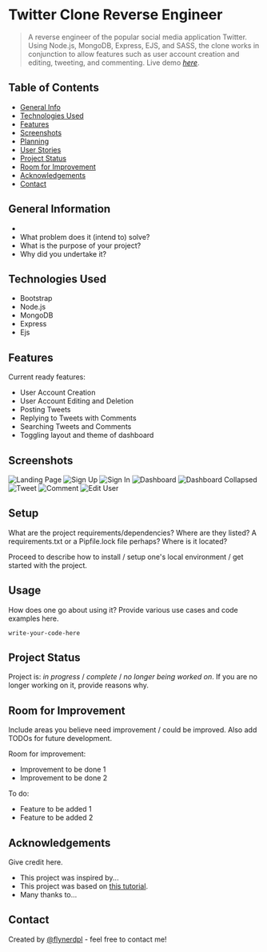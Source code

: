 # Twitter Clone Reverse Engineer
> A reverse engineer of the popular social media application Twitter. Using Node.js, MongoDB, Express, EJS, and SASS, the clone works in conjunction to allow features such as user account creation and editing, tweeting, and commenting.
> Live demo [_here_](https://www.example.com). <!-- If you have the project hosted somewhere, include the link here. -->

## Table of Contents
* [General Info](#general-information)
* [Technologies Used](#technologies-used)
* [Features](#features)
* [Screenshots](#screenshots)
* [Planning](#planning)
* [User Stories](#user-stories)
* [Project Status](#project-status)
* [Room for Improvement](#room-for-improvement)
* [Acknowledgements](#acknowledgements)
* [Contact](#contact)


## General Information
- 
- What problem does it (intend to) solve?
- What is the purpose of your project?
- Why did you undertake it?


## Technologies Used
- Bootstrap
- Node.js
- MongoDB
- Express
- Ejs


## Features
Current ready features:
- User Account Creation
- User Account Editing and Deletion
- Posting Tweets
- Replying to Tweets with Comments
- Searching Tweets and Comments
- Toggling layout and theme of dashboard


## Screenshots
![Landing Page](./img/screenshot.png)
![Sign Up](./img/screenshot.png)
![Sign In](./img/screenshot.png)
![Dashboard](./img/screenshot.png)
![Dashboard Collapsed](./img/screenshot.png)
![Tweet](./img/screenshot.png)
![Comment](./img/screenshot.png)
![Edit User](./img/screenshot.png)


## Setup
What are the project requirements/dependencies? Where are they listed? A requirements.txt or a Pipfile.lock file perhaps? Where is it located?

Proceed to describe how to install / setup one's local environment / get started with the project.


## Usage
How does one go about using it?
Provide various use cases and code examples here.

`write-your-code-here`


## Project Status
Project is: _in progress_ / _complete_ / _no longer being worked on_. If you are no longer working on it, provide reasons why.


## Room for Improvement
Include areas you believe need improvement / could be improved. Also add TODOs for future development.

Room for improvement:
- Improvement to be done 1
- Improvement to be done 2

To do:
- Feature to be added 1
- Feature to be added 2


## Acknowledgements
Give credit here.
- This project was inspired by...
- This project was based on [this tutorial](https://www.example.com).
- Many thanks to...


## Contact
Created by [@flynerdpl](https://www.flynerd.pl/) - feel free to contact me!


<!-- Optional -->
<!-- ## License -->
<!-- This project is open source and available under the [... License](). -->

<!-- You don't have to include all sections - just the one's relevant to your project -->
